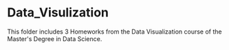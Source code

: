 # Data_Visulization
This folder includes 3 Homeworks from the Data Visualization course of the Master's Degree in Data Science.